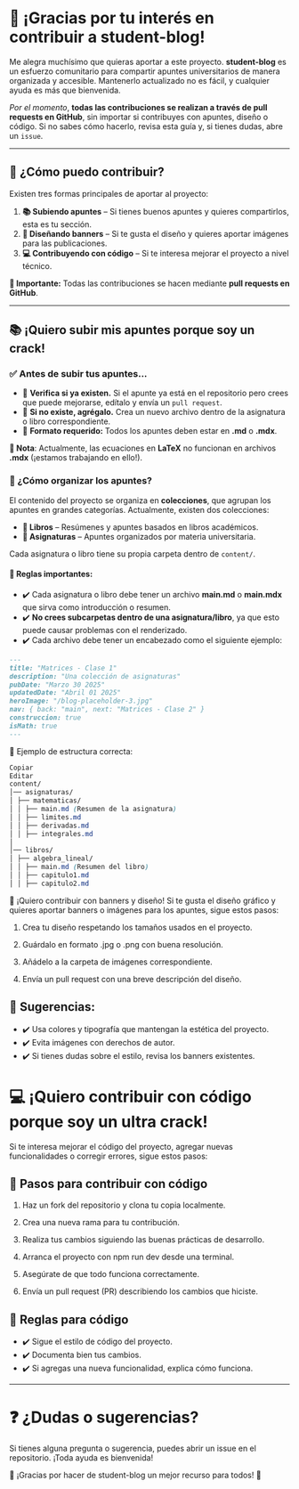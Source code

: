 # 🌟 ¡Gracias por tu interés en contribuir a student-blog!

Me alegra muchísimo que quieras aportar a este proyecto. **student-blog** es un esfuerzo comunitario para compartir apuntes universitarios de manera organizada y accesible. Mantenerlo actualizado no es fácil, y cualquier ayuda es más que bienvenida.

_Por el momento_, **todas las contribuciones se realizan a través de pull requests en GitHub**, sin importar si contribuyes con apuntes, diseño o código. Si no sabes cómo hacerlo, revisa esta guía y, si tienes dudas, abre un `issue`.

---

## 🚀 ¿Cómo puedo contribuir?

Existen tres formas principales de aportar al proyecto:

1. **📚 Subiendo apuntes** – Si tienes buenos apuntes y quieres compartirlos, esta es tu sección.
2. **🎨 Diseñando banners** – Si te gusta el diseño y quieres aportar imágenes para las publicaciones.
3. **💻 Contribuyendo con código** – Si te interesa mejorar el proyecto a nivel técnico.

**📌 Importante:** Todas las contribuciones se hacen mediante **pull requests en GitHub**.

---

## 📚 ¡Quiero subir mis apuntes porque soy un crack!

### ✅ Antes de subir tus apuntes...

- 🔹 **Verifica si ya existen.** Si el apunte ya está en el repositorio pero crees que puede mejorarse, edítalo y envía un `pull request`.
- 🔹 **Si no existe, agrégalo.** Crea un nuevo archivo dentro de la asignatura o libro correspondiente.
- 🔹 **Formato requerido:** Todos los apuntes deben estar en **.md** o **.mdx**.

**📌 Nota**: Actualmente, las ecuaciones en **LaTeX** no funcionan en archivos **.mdx** (¡estamos trabajando en ello!).

### 📂 ¿Cómo organizar los apuntes?

El contenido del proyecto se organiza en **colecciones**, que agrupan los apuntes en grandes categorías. Actualmente, existen dos colecciones:

- **📖 Libros** – Resúmenes y apuntes basados en libros académicos.
- **🏫 Asignaturas** – Apuntes organizados por materia universitaria.

Cada asignatura o libro tiene su propia carpeta dentro de `content/`.

#### 📌 Reglas importantes:

- ✔️ Cada asignatura o libro debe tener un archivo **main.md** o **main.mdx** que sirva como introducción o resumen.
- ✔️ **No crees subcarpetas dentro de una asignatura/libro**, ya que esto puede causar problemas con el renderizado.
- ✔️ Cada archivo debe tener un encabezado como el siguiente ejemplo:

```md
---
title: "Matrices - Clase 1"
description: "Una colección de asignaturas"
pubDate: "Marzo 30 2025"
updatedDate: "Abril 01 2025"
heroImage: "/blog-placeholder-3.jpg"
nav: { back: "main", next: "Matrices - Clase 2" }
construccion: true
isMath: true
---
```

📍 Ejemplo de estructura correcta:

```css
Copiar
Editar
content/
│── asignaturas/
│ ├── matematicas/
│ │ ├── main.md (Resumen de la asignatura)
│ │ ├── limites.md
│ │ ├── derivadas.md
│ │ ├── integrales.md
│
│── libros/
│ ├── algebra_lineal/
│ │ ├── main.md (Resumen del libro)
│ │ ├── capitulo1.md
│ │ ├── capitulo2.md
```

🎨 ¡Quiero contribuir con banners y diseño!
Si te gusta el diseño gráfico y quieres aportar banners o imágenes para los apuntes, sigue estos pasos:

1. Crea tu diseño respetando los tamaños usados en el proyecto.

2. Guárdalo en formato .jpg o .png con buena resolución.

3. Añádelo a la carpeta de imágenes correspondiente.

4. Envía un pull request con una breve descripción del diseño.

## 📌 Sugerencias:

- ✔️ Usa colores y tipografía que mantengan la estética del proyecto.
- ✔️ Evita imágenes con derechos de autor.
- ✔️ Si tienes dudas sobre el estilo, revisa los banners existentes.

# 💻 ¡Quiero contribuir con código porque soy un ultra crack!

Si te interesa mejorar el código del proyecto, agregar nuevas funcionalidades o corregir errores, sigue estos pasos:

## 🔧 Pasos para contribuir con código

1. Haz un fork del repositorio y clona tu copia localmente.

2. Crea una nueva rama para tu contribución.

3. Realiza tus cambios siguiendo las buenas prácticas de desarrollo.

4. Arranca el proyecto con npm run dev desde una terminal.

5. Asegúrate de que todo funciona correctamente.

6. Envía un pull request (PR) describiendo los cambios que hiciste.

## 📌 Reglas para código

- ✔️ Sigue el estilo de código del proyecto.
- ✔️ Documenta bien tus cambios.
- ✔️ Si agregas una nueva funcionalidad, explica cómo funciona.

---

# ❓ ¿Dudas o sugerencias?

Si tienes alguna pregunta o sugerencia, puedes abrir un issue en el repositorio. ¡Toda ayuda es bienvenida!

📩 ¡Gracias por hacer de student-blog un mejor recurso para todos! 🚀
